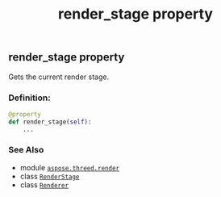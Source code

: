 ﻿---
title: render_stage property
second_title: Aspose.3D for Python via .NET API References
description: 
type: docs
weight: 180
url: /aspose.threed.render/renderer/render_stage/
is_root: false
---

## render_stage property


Gets the current render stage.
### Definition:
```python
@property
def render_stage(self):
    ...
```

### See Also
* module [`aspose.threed.render`](../../)
* class [`RenderStage`](/3d/python-net/aspose.threed.render/renderstage)
* class [`Renderer`](/3d/python-net/aspose.threed.render/renderer)
